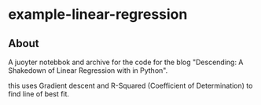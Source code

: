 # example-linear-regression

## About <a name = "about"></a>

A juoyter notebbok and archive for the code for the blog "Descending: A Shakedown of Linear Regression with in Python". 

this uses Gradient descent and R-Squared (Coefficient of Determination) to find line of best fit. 


